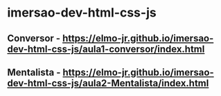 # imersao-dev-html-css-js

## Conversor - https://elmo-jr.github.io/imersao-dev-html-css-js/aula1-conversor/index.html

## Mentalista - https://elmo-jr.github.io/imersao-dev-html-css-js/aula2-Mentalista/index.html
